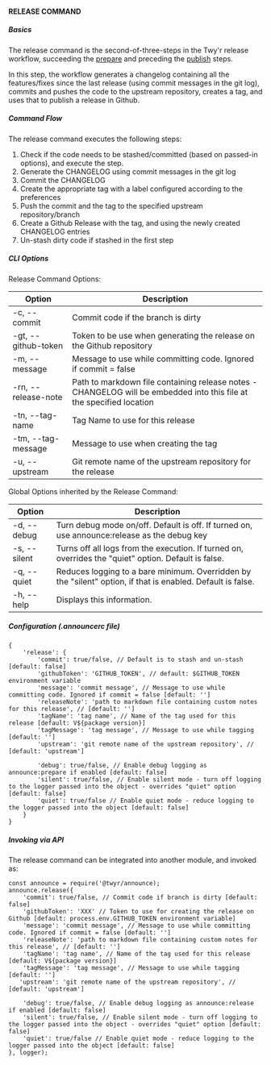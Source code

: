 #### RELEASE COMMAND

##### Basics
The release command is the second-of-three-steps in the Twy'r release workflow,
succeeding the [prepare](PREPARE_COMMAND.md) and preceding the [publish](PUBLISH_COMMAND.md)
steps.

In this step, the workflow generates a changelog containing all the features/fixes since the
last release (using commit messages in the git log), commits and pushes the code to the upstream
repository, creates a tag, and uses that to publish a release in Github.

##### Command Flow

The release command executes the following steps:

1. Check if the code needs to be stashed/committed (based on passed-in options), and execute the step.
1. Generate the CHANGELOG using commit messages in the git log
1. Commit the CHANGELOG
1. Create the appropriate tag with a label configured according to the preferences
1. Push the commit and the tag to the specified upstream repository/branch
1. Create a Github Release with the tag, and using the newly created CHANGELOG entries
1. Un-stash dirty code if stashed in the first step

##### CLI Options

Release Command Options:

| Option | Description |
| --- | --- |
| -c, --commit | Commit code if the branch is dirty |
| -gt, --github-token | Token to be use when generating the release on the Github repository |
| -m, --message | Message to use while committing code. Ignored if commit = false |
| -rn, --release-note | Path to markdown file containing release notes - CHANGELOG will be embedded into this file at the specified location |
| -tn, --tag-name | Tag Name to use for this release |
| -tm, --tag-message | Message to use when creating the tag |
| -u, --upstream | Git remote name of the upstream repository for the release |

Global Options inherited by the Release Command:

| Option | Description |
| --- | --- |
| -d, --debug | Turn debug mode on/off. Default is off. If turned on, use announce:release as the debug key |
| -s, --silent | Turns off all logs from the execution. If turned on, overrides the "quiet" option. Default is false. |
| -q, --quiet | Reduces logging to a bare minimum. Overridden by the "silent" option, if that is enabled. Default is false. |
| -h, --help | Displays this information. |

##### Configuration (.announcerc file)

```
{
    'release': {
        'commit': true/false, // Default is to stash and un-stash [default: false]
        'githubToken': 'GITHUB_TOKEN', // default: $GITHUB_TOKEN environment variable
        'message': 'commit message', // Message to use while committing code. Ignored if commit = false [default: '']
        'releaseNote': 'path to markdown file containing custom notes for this release', // [default: '']
        'tagName': 'tag name', // Name of the tag used for this release [default: V${package version}]
        'tagMessage': 'tag message', // Message to use while tagging [default: '']
        'upstream': 'git remote name of the upstream repository', // [default: 'upstream']

        'debug': true/false, // Enable debug logging as announce:prepare if enabled [default: false]
        'silent': true/false, // Enable silent mode - turn off logging to the logger passed into the object - overrides "quiet" option [default: false]
        'quiet': true/false // Enable quiet mode - reduce logging to the logger passed into the object [default: false]
    }
}
```

##### Invoking via API

The release command can be integrated into another module, and invoked as:

```
const announce = require('@twyr/announce);
announce.release({
    'commit': true/false, // Commit code if branch is dirty [default: false]
    'githubToken': 'XXX' // Token to use for creating the release on Github [default: process.env.GITHUB_TOKEN environment variable]
    'message': 'commit message', // Message to use while committing code. Ignored if commit = false [default: '']
    'releaseNote': 'path to markdown file containing custom notes for this release', // [default: '']
    'tagName': 'tag name', // Name of the tag used for this release [default: V${package version}]
    'tagMessage': 'tag message', // Message to use while tagging [default: '']
   'upstream': 'git remote name of the upstream repository', // [default: 'upstream']

    'debug': true/false, // Enable debug logging as announce:release if enabled [default: false]
    'silent': true/false, // Enable silent mode - turn off logging to the logger passed into the object - overrides "quiet" option [default: false]
    'quiet': true/false // Enable quiet mode - reduce logging to the logger passed into the object [default: false]
}, logger);
```
